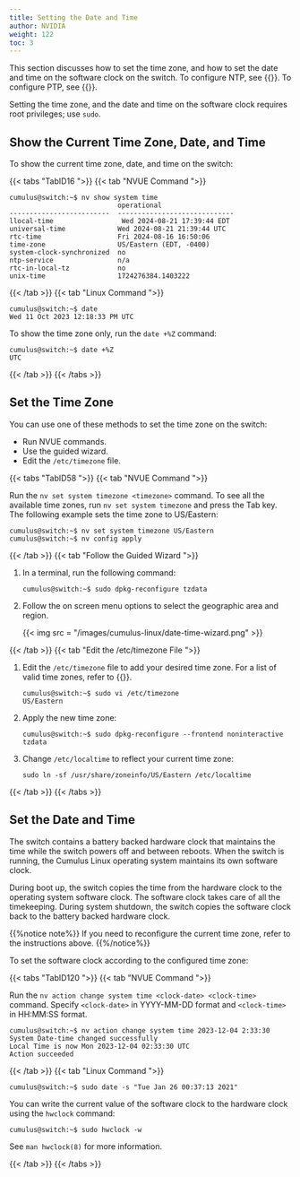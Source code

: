 ```yaml
---
title: Setting the Date and Time 
author: NVIDIA
weight: 122
toc: 3
---
```


This section discusses how to set the time zone, and how to set the date and time on the software clock on the switch. To configure NTP, see {{<link url="Network-Time-Protocol-NTP">}}. To configure PTP, see {{<link url="Precision-Time-Protocol-PTP">}}.

Setting the time zone, and the date and time on the software clock requires root privileges; use `sudo`.

## Show the Current Time Zone, Date, and Time

To show the current time zone, date, and time on the switch:

{{< tabs "TabID16 ">}}
{{< tab "NVUE Command ">}}

```
cumulus@switch:~$ nv show system time
                           operational                  
-------------------------  -----------------------------
llocal-time                 Wed 2024-08-21 17:39:44 EDT
universal-time             Wed 2024-08-21 21:39:44 UTC
rtc-time                   Fri 2024-08-16 16:50:06    
time-zone                  US/Eastern (EDT, -0400)    
system-clock-synchronized  no                         
ntp-service                n/a                        
rtc-in-local-tz            no                         
unix-time                  1724276384.1403222 
```

{{< /tab >}}
{{< tab "Linux Command ">}}

```
cumulus@switch:~$ date
Wed 11 Oct 2023 12:18:33 PM UTC
```

To show the time zone only, run the `date +%Z` command:

```
cumulus@switch:~$ date +%Z
UTC
```

{{< /tab >}}
{{< /tabs >}}

## Set the Time Zone

You can use one of these methods to set the time zone on the switch:
- Run NVUE commands.
- Use the guided wizard.
- Edit the `/etc/timezone` file.

{{< tabs "TabID58 ">}}
{{< tab "NVUE Command ">}}

Run the `nv set system timezone <timezone>` command. To see all the available time zones, run `nv set system timezone` and press the Tab key. The following example sets the time zone to US/Eastern:

```
cumulus@switch:~$ nv set system timezone US/Eastern
cumulus@switch:~$ nv config apply
```

{{< /tab >}}
{{< tab "Follow the Guided Wizard ">}}

1. In a terminal, run the following command:

    ```
    cumulus@switch:~$ sudo dpkg-reconfigure tzdata
    ```

2. Follow the on screen menu options to select the geographic area and region.

   {{< img src = "/images/cumulus-linux/date-time-wizard.png" >}}

{{< /tab >}}
{{< tab "Edit the /etc/timezone File ">}}

1. Edit the `/etc/timezone` file to add your desired time zone. For a list of valid time zones, refer to {{<exlink url="https://en.wikipedia.org/wiki/List_of_tz_database_time_zones" text="tz database time zones">}}.

   ```
   cumulus@switch:~$ sudo vi /etc/timezone
   US/Eastern
   ```

2. Apply the new time zone:

   ```
   cumulus@switch:~$ sudo dpkg-reconfigure --frontend noninteractive tzdata
   ```

3. Change `/etc/localtime` to reflect your current time zone:

   ```
   sudo ln -sf /usr/share/zoneinfo/US/Eastern /etc/localtime
   ```

{{< /tab >}}
{{< /tabs >}}

## Set the Date and Time

The switch contains a battery backed hardware clock that maintains the time while the switch powers off and between reboots. When the switch is running, the Cumulus Linux operating system maintains its own software clock.

During boot up, the switch copies the time from the hardware clock to the operating system software clock. The software clock takes care of all the timekeeping. During system shutdown, the switch copies the software clock back to the battery backed hardware clock.

{{%notice note%}}
If you need to reconfigure the current time zone, refer to the instructions above.
{{%/notice%}}

To set the software clock according to the configured time zone:

{{< tabs "TabID120 ">}}
{{< tab "NVUE Command ">}}

Run the `nv action change system time <clock-date> <clock-time>` command. Specify `<clock-date>` in YYYY-MM-DD format and `<clock-time>` in HH:MM:SS format.

```
cumulus@switch:~$ nv action change system time 2023-12-04 2:33:30
System Date-time changed successfully
Local Time is now Mon 2023-12-04 02:33:30 UTC
Action succeeded
```

{{< /tab >}}
{{< tab "Linux Command ">}}

```
cumulus@switch:~$ sudo date -s "Tue Jan 26 00:37:13 2021"
```

You can write the current value of the software clock to the hardware clock using the `hwclock` command:

```
cumulus@switch:~$ sudo hwclock -w
```

See `man hwclock(8)` for more information.

{{< /tab >}}
{{< /tabs >}}
